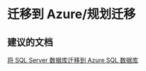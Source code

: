<properties
    pageTitle="migrating to azure/planning a migration"
    description="迁移到 Azure/规划迁移"
    service="microsoft.sql"
    resource="servers"
    authors="aashu"
    displayOrder=""
    selfHelpType="generic"
    supportTopicIds="31980431"
    resourceTags=""
    productPesIds="13491"
    cloudEnvironments="public"
/>


# 迁移到 Azure/规划迁移

## **建议的文档**
[将 SQL Server 数据库迁移到 Azure SQL 数据库](https://azure.microsoft.com/documentation/articles/sql-database-cloud-migrate/)



<!--HONumber=Jul16_HO4-->


